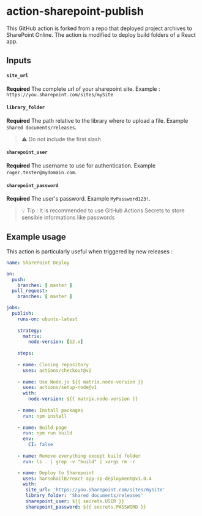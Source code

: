 # action-sharepoint-publish
This GitHub action is forked from a repo that deployed project archives to SharePoint Online. The action is modified to deploy build folders of a React app.

## Inputs

#### `site_url`

**Required** The complete url of your sharepoint site. Example : `https://you.sharepoint.com/sites/mySite`

#### `library_folder`

**Required** The path relative to the library where to upload a file. Example `Shared documents/releases`.

> :warning: Do not include the first slash

#### `sharepoint_user`

**Required** The username to use for authentication. Example `roger.tester@mydomain.com`.

#### `sharepoint_password`

**Required** The user's password. Example `MyPassword123!`. 

> :bulb: Tip : It is recommended to use GitHub Actions Secrets to store sensible informations like passwords

## Example usage 

This action is particularly useful when triggered by new releases :

```yml
name: SharePoint Deploy

on:
  push:
    branches: [ master ]
  pull_request:
    branches: [ master ]

jobs:
  publish:
    runs-on: ubuntu-latest
    
    strategy:
      matrix:
        node-version: [12.x]
    
    steps:
    
    - name: Cloning repository
      uses: actions/checkout@v2
    
    - name: Use Node.js ${{ matrix.node-version }}
      uses: actions/setup-node@v1
      with:
        node-version: ${{ matrix.node-version }}
    
    - name: Install packages
      run: npm install
    
    - name: Build page
      run: npm run build
      env:
        CI: false
        
    - name: Remove everything except build folder
      run: ls . | grep -v "build" | xargs rm -r

    - name: Deploy to Sharepoint
      uses: harsohailB/react-app-sp-deployment@v1.0.4
      with:
       site_url: 'https://you.sharepoint.com/sites/mySite'
       library_folder: 'Shared documents/releases'
       sharepoint_user: ${{ secrets.USER }}
       sharepoint_password: ${{ secrets.PASSWORD }}
```

